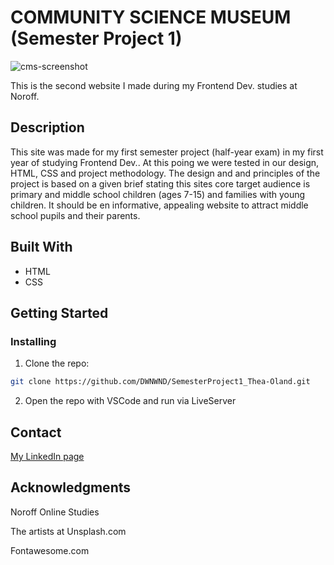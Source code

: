 #  COMMUNITY SCIENCE MUSEUM (Semester Project 1)

![cms-screenshot](https://github.com/DWNWND/SemesterProject1_Thea-Oland/assets/126068161/1d0f6fd7-443b-463a-be78-b7cb842ec3de)

This is the second website I made during my Frontend Dev. studies at Noroff. 


## Description

This site was made for my first semester project (half-year exam) in my first year of studying Frontend Dev.. At this poing we were tested in our design, HTML, CSS and project methodology. The design and and principles of the project is based on a given brief stating this sites core target audience is primary and middle school children (ages 7-15) and families with young children. It should be en informative, appealing website to attract middle school pupils and their parents. 


## Built With

- HTML
- CSS

## Getting Started

### Installing

1. Clone the repo:

```bash
git clone https://github.com/DWNWND/SemesterProject1_Thea-Oland.git
```

2. Open the repo with VSCode and run via LiveServer


## Contact

[My LinkedIn page](https://www.linkedin.com/in/thea-oland-b38175139/)


## Acknowledgments

Noroff Online Studies

The artists at Unsplash.com

Fontawesome.com
